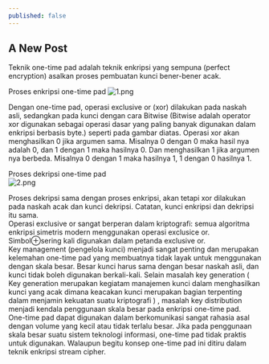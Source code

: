 ```yaml
---
published: false
---
```

## A New Post

Teknik one-time pad adalah teknik enkripsi yang sempuna (perfect encryption) asalkan proses pembuatan kunci bener-bener acak.

Proses enkripsi one-time pad
![1.png]({{site.baseurl}}/_posts/1.png)

Dengan one-time pad, operasi exclusive or (xor) dilakukan pada naskah asli, sedangkan pada kunci dengan cara Bitwise (Bitwise adalah operator xor digunakan sebagai operasi dasar yang paling banyak digunakan dalam enkripsi berbasis byte.) seperti pada gambar diatas. Operasi xor akan menghasilkan 0 jika argumen sama. Misalnya 0 dengan 0 maka hasil nya adalah 0, dan 1 dengan 1 maka hasilnya 0. Dan menghasilkan 1 jika argumen nya berbeda. Misalnya 0 dengan 1 maka hasilnya 1, 1 dengan 0 hasilnya 1.

Proses dekripsi one-time pad    
![2.png]({{site.baseurl}}/_posts/2.png)

Proses dekripsi sama dengan proses enkripsi, akan tetapi xor dilakukan pada naskah acak dan kunci dekripsi. Catatan, kunci enkripsi dan dekripsi itu sama.  
Operasi exclusive or sangat berperan dalam kriptografi: semua algoritma enkripsi simetris modern menggunakan operasi exclusice or. Simbol⊕sering kali digunakan dalam petanda exclusive or.  
Key management (pengelola kunci) menjadi sangat penting dan merupakan kelemahan one-time pad yang membuatnya tidak layak untuk menggunakan dengan skala besar. Besar kunci harus sama dengan besar naskah asli, dan kunci tidak boleh digunakan berkali-kali. Selain masalah key generation ( Key generation merupakan kegiatam manajemen kunci dalam menghasilkan kunci yang acak dimana keacakan kunci merupakan bagian terpenting dalam menjamin kekuatan suatu kriptografi ) ,  masalah key distribution menjadi kendala penggunaan skala besar pada enkripsi one-time pad.  
One-time pad dapat digunakan dalam berkomunikasi sangat rahasia asal dengan volume yang kecil atau tidak terlalu besar. Jika pada penggunaan skala besar suatu sistem teknologi informasi, one-time pad tidak praktis untuk digunakan. Walaupun begitu konsep one-time pad ini ditiru dalam teknik enkripsi stream cipher.